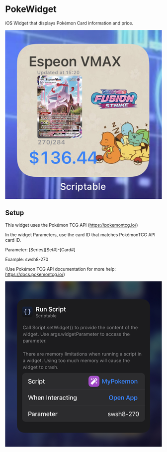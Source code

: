 # PokeWidget
iOS Widget that displays Pokémon Card information and price.

![0341673E-483B-4219-8469-FB04EDDCA368](0341673E-483B-4219-8469-FB04EDDCA368.jpeg)


## Setup
This widget uses the Pokémon TCG API (https://pokemontcg.io/)

In the widget Parameters, use the card ID that matches PokémonTCG API card ID.

Parameter: [Series][Set#]-[Card#]

Example: swsh8-270

(Use Pokémon TCG API documentation for more help: https://docs.pokemontcg.io/)

![DE2AC66E-63F8-466B-AFB6-712454E90570](DE2AC66E-63F8-466B-AFB6-712454E90570.jpeg)
